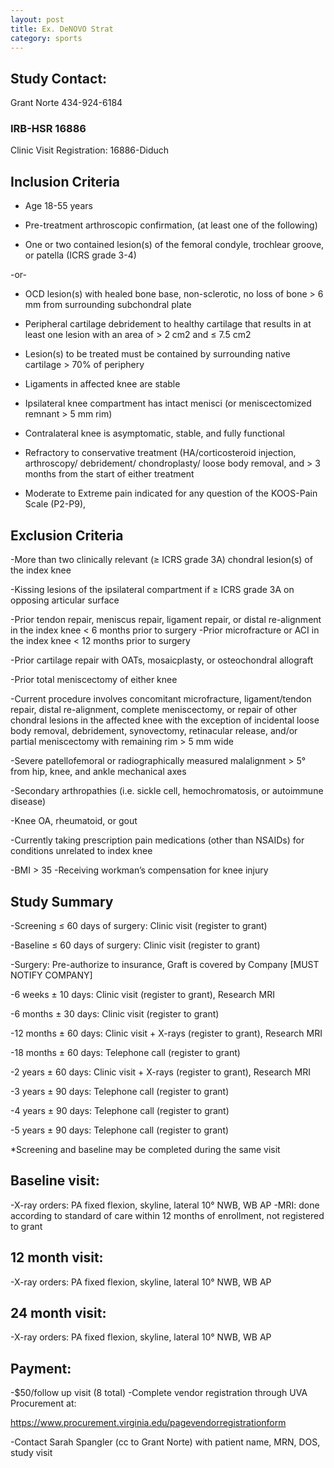 ```yaml
---
layout: post
title: Ex. DeNOVO Strat
category: sports
---
```


## Study Contact:  
Grant Norte
434-924-6184

### IRB-HSR 16886
Clinic Visit Registration:
16886-Diduch

##  Inclusion Criteria

- Age 18-55 years

- Pre-treatment arthroscopic confirmation, (at least one of the following)

* One or two contained lesion(s) of the femoral condyle, trochlear groove, or patella (ICRS grade 3-4)

-or-

* OCD lesion(s) with healed bone base, non-sclerotic, no loss of bone > 6 mm from surrounding subchondral plate

- Peripheral cartilage debridement to healthy cartilage that results in at least one lesion with an area of > 2 cm2 and ≤ 7.5 cm2

- Lesion(s) to be treated must be contained by surrounding native cartilage > 70% of periphery

- Ligaments in affected knee are stable

- Ipsilateral knee compartment has intact menisci (or meniscectomized remnant > 5 mm rim)

- Contralateral knee is asymptomatic, stable, and fully functional

- Refractory to conservative treatment (HA/corticosteroid injection, arthroscopy/ debridement/ chondroplasty/ loose body removal, and > 3 months from the start of either treatment

- Moderate to Extreme pain indicated for any question of the KOOS-Pain Scale (P2-P9), 

##  Exclusion Criteria

-More than two clinically relevant (≥ ICRS grade 3A) chondral lesion(s) of the index knee

-Kissing lesions of the ipsilateral compartment if ≥ ICRS grade 3A on opposing articular surface

-Prior tendon repair, meniscus repair, ligament repair, or distal re-alignment  in the index knee < 6 months prior to surgery
-Prior microfracture or ACI in the index knee < 12 months prior to surgery

-Prior cartilage repair with OATs, mosaicplasty, or osteochondral allograft

-Prior total meniscectomy of either knee

-Current procedure involves concomitant microfracture, ligament/tendon repair, distal re-alignment, complete meniscectomy, or repair of other chondral lesions in the affected knee with the exception of incidental loose body removal, debridement, synovectomy, retinacular release, and/or 	 partial meniscectomy with remaining rim > 5 mm wide

-Severe patellofemoral or radiographically measured malalignment > 5° from hip, knee, and ankle mechanical axes

-Secondary arthropathies (i.e. sickle cell, hemochromatosis, or autoimmune disease)

-Knee OA, rheumatoid, or gout

-Currently taking prescription pain medications (other than NSAIDs) for conditions unrelated to index knee

-BMI > 35
-Receiving workman’s compensation for knee injury

## Study Summary

-Screening ≤ 60 days of surgery: Clinic visit (register to grant)

-Baseline ≤ 60 days of surgery: Clinic visit (register to grant)

-Surgery: Pre-authorize to insurance, Graft is covered by Company
[MUST NOTIFY COMPANY]

-6 weeks ± 10 days: Clinic visit (register to grant), Research MRI

-6 months ± 30 days: Clinic visit (register to grant)

-12 months ± 60 days: Clinic visit + X-rays (register to grant), Research MRI

-18 months ± 60 days: Telephone call (register to grant)

-2 years ± 60 days: Clinic visit + X-rays (register to grant), Research MRI

-3 years ± 90 days: Telephone call (register to grant)

-4 years ± 90 days: Telephone call (register to grant)

-5 years ± 90 days: Telephone call (register to grant)

*Screening and baseline may be completed during the same visit

## Baseline visit:
-X-ray orders: PA fixed flexion, skyline, lateral 10° NWB, WB AP
-MRI: done according to standard of care within 12 months of enrollment, not registered to grant

## 12 month visit:
-X-ray orders: PA fixed flexion, skyline, lateral 10° NWB, WB AP

## 24 month visit:
-X-ray orders: PA fixed flexion, skyline, lateral 10° NWB, WB AP

## Payment:
-$50/follow up visit (8 total)
-Complete vendor registration through UVA Procurement at:

https://www.procurement.virginia.edu/pagevendorregistrationform

-Contact Sarah Spangler (cc to Grant Norte) with patient name, MRN, DOS, study visit
